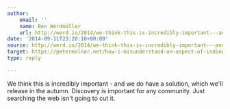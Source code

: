 ```yaml
---
author:
    email: ''
    name: Ben Werdmüller
    url: http://werd.io/2014/we-think-this-is-incredibly-important---and-we-do
date: '2014-09-11T23:20:10+00:00'
source: http://werd.io/2014/we-think-this-is-incredibly-important---and-we-do
target: https://petermolnar.net/how-i-misunderstood-an-aspect-of-indieweb/
type: reply

---
```


We think this is incredibly important - and we do have a solution, which we'll release in the autumn. Discovery is important for any community. Just searching the web isn't going to cut it.